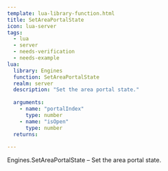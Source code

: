 ```yaml
---
template: lua-library-function.html
title: SetAreaPortalState
icon: lua-server
tags:
  - lua
  - server
  - needs-verification
  - needs-example
lua:
  library: Engines
  function: SetAreaPortalState
  realm: server
  description: "Set the area portal state."
  
  arguments:
    - name: "portalIndex"
      type: number
    - name: "isOpen"
      type: number
  returns:
    
---
```


<div class="lua__search__keywords">
Engines.SetAreaPortalState &#x2013; Set the area portal state.
</div>
